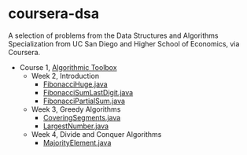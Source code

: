 # coursera-dsa
A selection of problems from the Data Structures and Algorithms Specialization from UC San Diego and Higher School of Economics, via Coursera.

- Course 1, [Algorithmic Toolbox](https://www.coursera.org/learn/algorithmic-toolbox)
  - Week 2, Introduction
    - [FibonacciHuge.java](https://github.com/akritskiy/coursera-dsa/blob/master/FibonacciHuge.java)
    - [FibonacciSumLastDigit.java](https://github.com/akritskiy/coursera-dsa/blob/master/FibonacciSumLastDigit.java)
    - [FibonacciPartialSum.java](https://github.com/akritskiy/coursera-dsa/blob/master/FibonacciPartialSum.java)
  - Week 3, Greedy Algorithms
    - [CoveringSegments.java](https://github.com/akritskiy/coursera-dsa/blob/master/CoveringSegments.java)
    - [LargestNumber.java](https://github.com/akritskiy/coursera-dsa/blob/master/LargestNumber.java)
  - Week 4, Divide and Conquer Algorithms
    - [MajorityElement.java](https://github.com/akritskiy/coursera-dsa/blob/master/MajorityElement.java)
